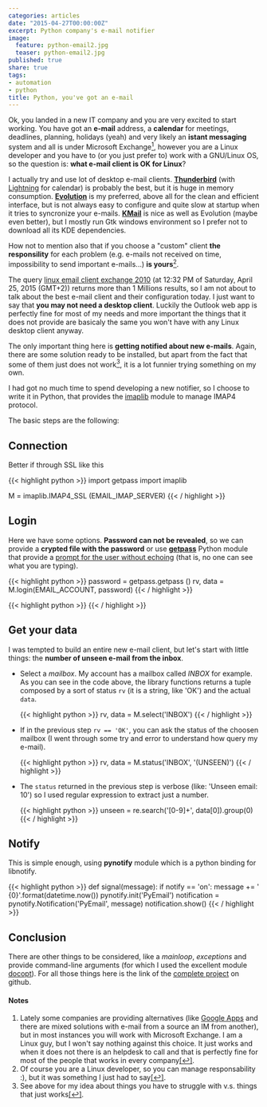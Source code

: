 ```yaml
---
categories: articles
date: "2015-04-27T00:00:00Z"
excerpt: Python company's e-mail notifier
image:
  feature: python-email2.jpg
  teaser: python-email2.jpg
published: true
share: true
tags:
- automation
- python
title: Python, you've got an e-mail
---
```



Ok, you landed in a new IT company and you are very excited to start working.
You have got an **e-mail** address, a **calendar** for meetings, deadlines, planning, holidays (yeah) and very likely an **istant messaging** system and all is under Microsoft Exchange<a rel="nofollow" href="#footnote1" id="ref_footnote1"><sup>1</sup></a>, however you are a Linux developer and you have to (or you just prefer to) work with a GNU/Linux OS, so the question is: **what e-mail client is OK for Linux**?

I actually try and use lot of desktop e-mail clients. [**Thunderbird**](https://www.mozilla.org/en-US/thunderbird/) (with [Lightning](https://www.mozilla.org/en-US/projects/calendar/) for calendar) is probably the best, but it is huge in memory consumption. [**Evolution**](https://wiki.gnome.org/Apps/Evolution) is my preferred, above all for the clean and efficient interface, but is not always easy to configure and quite slow at startup when it tries to syncronize your e-mails. [**KMail**](https://userbase.kde.org/KMail) is nice as well as Evolution (maybe even better), but I mostly run Gtk windows environment so I prefer not to download all its KDE dependencies.

How not to mention also that if you choose a "custom" client **the responsility** for each problem (e.g. e-mails not received on time, impossibility to send important e-mails...) **is yours**<a rel="nofollow" href="#footnote2" id="ref_footnote2"><sup>2</sup></a>.

The query <u>linux email client exchange 2010</u> (at 12:32 PM of Saturday, April 25, 2015 (GMT+2)) returns more than 1 Millions results, so I am not about to talk about the best e-mail client and their configuration today. I just want to say that **you may not need a desktop client**. Luckily the Outlook web app is perfectly fine for most of my needs and more important the things that it does not provide are basicaly the same you won't have with any Linux desktop client anyway.

The only important thing here is **getting notified about new e-mails**. Again, there are some solution ready to be installed, but apart from the fact that some of them just does not work<a rel="nofollow" href="#footnote3" id="ref_footnote3"><sup>3</sup></a>, it is a lot funnier trying something on my own.

I had got no much time to spend developing a new notifier, so I choose to write it in Python, that provides the [imaplib](https://docs.python.org/2/library/imaplib.html) module to manage IMAP4 protocol.

The basic steps are the following:

Connection
----------

Better if through SSL like this

{{< highlight python >}}
import getpass
import imaplib

M = imaplib.IMAP4_SSL (EMAIL_IMAP_SERVER)
{{< / highlight >}}

Login
-----

Here we have some options. **Password can not be revealed**, so we can provide a **crypted file with the password** or use [**getpass**](https://docs.python.org/2/library/getpass.html) Python module that provide a <u>prompt for the user without echoing</u> (that is, no one can see what you are typing).

{{< highlight python >}}
password = getpass.getpass ()
rv, data = M.login(EMAIL_ACCOUNT, password)
{{< / highlight >}}

{{< highlight python >}}
{{< / highlight >}}

Get your data
-------------

I was tempted to build an entire new e-mail client, but let's start with little things: the **number of unseen e-mail from the inbox**.

* Select a *mailbox*. My account has a mailbox called *INBOX* for example. As you can see in the code above, the library functions returns a tuple composed by a sort of status `rv` (it is a string, like 'OK') and the actual `data`.

    {{< highlight python >}}
    rv, data = M.select('INBOX')
    {{< / highlight >}}

* If in the previous step `rv == 'OK'`, you can ask the status of the choosen mailbox (I went through some try and error to understand how query my e-mail).

    {{< highlight python >}}
    rv, data = M.status('INBOX', '(UNSEEN)')
    {{< / highlight >}}

* The `status` returned in the previous step is verbose (like: 'Unseen email: 10') so I used regular expression to extract just a number.

    {{< highlight python >}}
    unseen = re.search('[0-9]+', data[0]).group(0)
    {{< / highlight >}}

Notify
------

This is simple enough, using **pynotify** module which is a python binding for libnotify.

{{< highlight python >}}
def signal(message):
	if notify == 'on':
		message += ' {0}'.format(datetime.now())
		pynotify.init('PyEmail')
		notification = pynotify.Notification('PyEmail', message)
		notification.show()
{{< / highlight >}}


Conclusion
----------

There are other things to be considered, like a *mainloop*, *exceptions* and provide command-line arguments (for which I used the excellent module [docopt](http://docopt.org/)). For all those things here is the link of the [complete project](https://github.com/clobrano/imap-email-checker) on github.


#### Notes

1. Lately some companies are providing alternatives (like [Google Apps](https://www.google.com/work/apps/business/) and there are mixed solutions with e-mail from a source an IM from another), but in most instances you will work with Microsoft Exchange. I am a Linux guy, but I won't say nothing against this choice. It just works and when it does not there is an helpdesk to call and that is perfectly fine for most of the people that works in every company<a rel="nofollow" href="#ref_footnote1" id="footnote1">[↩]</a>.
2. Of course you are a Linux developer, so you can manage responsability :), but it was something I just had to say<a rel="nofollow" href="#ref_footnote2" id="footnote2">[↩]</a>.
3. See above for my idea about things you have to struggle with v.s. things that just works<a rel="nofollow" href="#ref_footnote3" id="footnote3">[↩]</a>.

